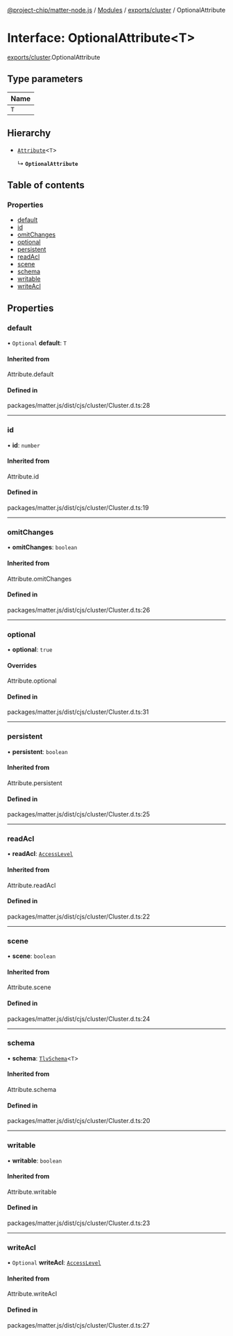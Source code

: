 [@project-chip/matter-node.js](../README.md) / [Modules](../modules.md) / [exports/cluster](../modules/exports_cluster.md) / OptionalAttribute

# Interface: OptionalAttribute<T\>

[exports/cluster](../modules/exports_cluster.md).OptionalAttribute

## Type parameters

| Name |
| :------ |
| `T` |

## Hierarchy

- [`Attribute`](../modules/exports_cluster.md#attribute)<`T`\>

  ↳ **`OptionalAttribute`**

## Table of contents

### Properties

- [default](exports_cluster.OptionalAttribute.md#default)
- [id](exports_cluster.OptionalAttribute.md#id)
- [omitChanges](exports_cluster.OptionalAttribute.md#omitchanges)
- [optional](exports_cluster.OptionalAttribute.md#optional)
- [persistent](exports_cluster.OptionalAttribute.md#persistent)
- [readAcl](exports_cluster.OptionalAttribute.md#readacl)
- [scene](exports_cluster.OptionalAttribute.md#scene)
- [schema](exports_cluster.OptionalAttribute.md#schema)
- [writable](exports_cluster.OptionalAttribute.md#writable)
- [writeAcl](exports_cluster.OptionalAttribute.md#writeacl)

## Properties

### default

• `Optional` **default**: `T`

#### Inherited from

Attribute.default

#### Defined in

packages/matter.js/dist/cjs/cluster/Cluster.d.ts:28

___

### id

• **id**: `number`

#### Inherited from

Attribute.id

#### Defined in

packages/matter.js/dist/cjs/cluster/Cluster.d.ts:19

___

### omitChanges

• **omitChanges**: `boolean`

#### Inherited from

Attribute.omitChanges

#### Defined in

packages/matter.js/dist/cjs/cluster/Cluster.d.ts:26

___

### optional

• **optional**: ``true``

#### Overrides

Attribute.optional

#### Defined in

packages/matter.js/dist/cjs/cluster/Cluster.d.ts:31

___

### persistent

• **persistent**: `boolean`

#### Inherited from

Attribute.persistent

#### Defined in

packages/matter.js/dist/cjs/cluster/Cluster.d.ts:25

___

### readAcl

• **readAcl**: [`AccessLevel`](../enums/exports_cluster.AccessLevel.md)

#### Inherited from

Attribute.readAcl

#### Defined in

packages/matter.js/dist/cjs/cluster/Cluster.d.ts:22

___

### scene

• **scene**: `boolean`

#### Inherited from

Attribute.scene

#### Defined in

packages/matter.js/dist/cjs/cluster/Cluster.d.ts:24

___

### schema

• **schema**: [`TlvSchema`](../classes/exports_tlv.TlvSchema.md)<`T`\>

#### Inherited from

Attribute.schema

#### Defined in

packages/matter.js/dist/cjs/cluster/Cluster.d.ts:20

___

### writable

• **writable**: `boolean`

#### Inherited from

Attribute.writable

#### Defined in

packages/matter.js/dist/cjs/cluster/Cluster.d.ts:23

___

### writeAcl

• `Optional` **writeAcl**: [`AccessLevel`](../enums/exports_cluster.AccessLevel.md)

#### Inherited from

Attribute.writeAcl

#### Defined in

packages/matter.js/dist/cjs/cluster/Cluster.d.ts:27
